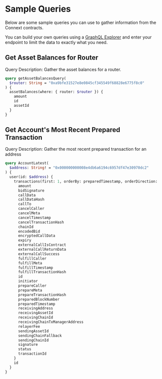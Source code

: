 # Sample Queries

Below are some sample queries you can use to gather information from the Connext contracts.

You can build your own queries using a [GraphQL Explorer](https://graphiql-online.com/graphiql) and enter your endpoint to limit the data to exactly what you need.

## Get Asset Balances for Router

Query Description: Gather the asset balances for a router.

```graphql
query getAssetBalancesQuery(
  $router: String = "0xa9bfe31527e8e0845cf345549f68828e6775f8c0"
) {
  assetBalances(where: { router: $router }) {
    amount
    id
    assetId
  }
}
```

## Get Account's Most Recent Prepared Transaction

Query Description: Gather the most recent prepared transaction for an address

```graphql
query AccountLatest(
  $address: String! = "0x000000000008e4db6a6194c6957df47e30970dc2"
) {
  user(id: $address) {
    transactions(first: 1, orderBy: preparedTimestamp, orderDirection: desc) {
      amount
      bidSignature
      callData
      callDataHash
      callTo
      cancelCaller
      cancelMeta
      cancelTimestamp
      cancelTransactionHash
      chainId
      encodedBid
      encryptedCallData
      expiry
      externalCallIsContract
      externalCallReturnData
      externalCallSuccess
      fulfillCaller
      fulfillMeta
      fulfillTimestamp
      fulfillTransactionHash
      id
      initiator
      prepareCaller
      prepareMeta
      prepareTransactionHash
      preparedBlockNumber
      preparedTimestamp
      receivingAddress
      receivingAssetId
      receivingChainId
      receivingChainTxManagerAddress
      relayerFee
      sendingAssetId
      sendingChainFallback
      sendingChainId
      signature
      status
      transactionId
    }
    id
  }
}
```
